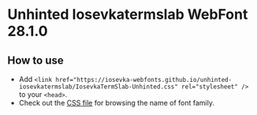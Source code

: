 # Unhinted Iosevkatermslab WebFont 28.1.0

## How to use

- Add `<link href="https://iosevka-webfonts.github.io/unhinted-iosevkatermslab/IosevkaTermSlab-Unhinted.css" rel="stylesheet" />` to your `<head>`.
- Check out the [CSS file](./IosevkaTermSlab-Unhinted.css) for browsing the name of font family.
